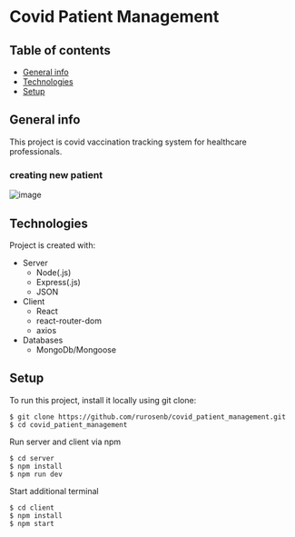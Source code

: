 ﻿# Covid Patient Management
## Table of contents
* [General info](#general-info)
* [Technologies](#technologies)
* [Setup](#setup)
## General info
This project is covid vaccination tracking system for healthcare professionals. 
 
### creating new patient 
![image](https://user-images.githubusercontent.com/80812161/197390561-a53d935b-d28b-4dd9-a8d5-494ddab5bc75.png)
## Technologies
Project is created with:
* Server
  * Node(.js)
  * Express(.js)
  * JSON
* Client
  * React
  * react-router-dom
  * axios
* Databases
  * MongoDb/Mongoose
	
## Setup
To run this project, install it locally using git clone:
```
$ git clone https://github.com/rurosenb/covid_patient_management.git
$ cd covid_patient_management
```
Run server and client via npm
```
$ cd server
$ npm install
$ npm run dev
```
Start additional terminal
```
$ cd client
$ npm install
$ npm start
```
